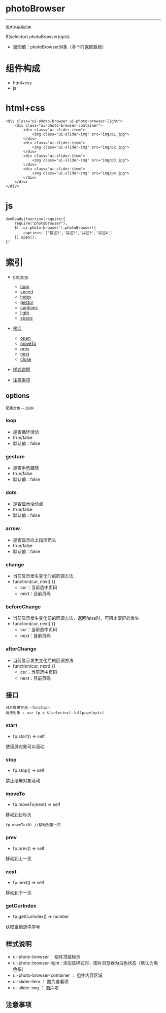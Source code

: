 
# photoBrowser
***
	图片浏览器组件

$(selector).photoBrowser(opts) 

*	返回值：photoBrowser对象（多个时返回数组）

# 组件构成

* html+css
* js

# html+css
	<div class="ui-photo-browser ui-photo-browser-light">
        <div class="ui-photo-browser-container">
            <div class="ui-slider-item">
                <img class="ui-slider-img" src="img/p1.jpg">
            </div>
            <div class="ui-slider-item">
                <img class="ui-slider-img" src="img/p2.jpg">
            </div>
            <div class="ui-slider-item">
                <img class="ui-slider-img" src="img/p3.jpg">
            </div>
            <div class="ui-slider-item">
                <img class="ui-slider-img" src="img/p4.jpg">
            </div>
        </div>
    </div>

# js
	domReady(function(require){
        require("photoBrowser");
        $('.ui-photo-browser').photoBrowser({
            captions: ['描述1','描述2','描述3','描述4']
        }).open();
  	})

# 索引
*	[options](#options)
	-	[loop](#loop)
	-	[speed](#speed)
	-	[index](#index)
	-	[gestur](#gestur)
	-	[captions](#captions)
	-	[light](#light)
	-	[space](#space)

*	[接口](#接口)
	-	[open](#open)
	-	[moveTo](#moveTo)
	-	[prev](#prev)
	-	[next](#next)
	-	[close](#close)

*	[样式说明](#样式说明)
*	[注意事项](#注意事项)


## <div id="options">options</div>
	配置对象--JSON

### <div id="loop">loop</div>

*	是否循环滑动 
*	true/false 
*	默认值：false

### <div id="gesture">gesture</div>

*	是否手势跟随 
*	true/false 
*	默认值：false

### <div id="dots">dots</div>

*	是否显示滚动点 
*	true/false 
*	默认值：false

###  <div id="arrow">arrow</div>

*	是否显示向上指示箭头 
*	true/false 
*	默认值：false

###  <div id="change">change</div>

*	当前显示发生变化时的回调方法
*	function(cur, next) {}
	-	cur：当前选中页码
	-	next：目前页码

###  <div id="beforeChange">beforeChange</div>

*	当前显示发生变化前的回调方法，返回false时，可阻止滚屏的发生
*	function(cur, next) {}
	-	cur：当前选中页码
	-	next：目前页码

###  <div id="afterChange">afterChange</div>

*	当前显示发生变化后的回调方法
*	function(cur, next) {}
	-	cur：当前选中页码
	-	next：目前页码



## <div id="接口">接口</div>
	对外提供方法--function
	调用对象 : var fp = $(selector).fullpage(opts)

###  <div id="start">start</div>
	
*	fp.start()   ⇒ self

使滚屏对象可以滚动

###  <div id="stop">stop</div>
	
*	fp.stop()   ⇒ self

禁止滚屏对象滚动

###  <div id="moveTo">moveTo</div>
	
*	fp.moveTo(next)   ⇒ self

移动到目标页

	fp.moveTo(0) //移动到第一页

###  <div id="prev">prev</div>
	
*	fp.prev()   ⇒ self

移动到上一页

###  <div id="next">next</div>
	
*	fp.next()   ⇒ self

移动到下一页

###  <div id="getCurIndex">getCurIndex</div>
	
*	fp.getCurIndex()   ⇒ number

获取当前选中序号


## <div id="样式说明">样式说明</div>

*	ui-photo-browser： 组件顶层标示
*	ui-photo-browser-light : 添加该样式时，图片浏览器为白色状态（默认为黑色系）
*	ui-photo-browser-container ： 组件内容区域
*	ui-slider-item ： 图片查看项
*	ui-slider-img ： 图片项

## <div id="注意事项">注意事项</div>